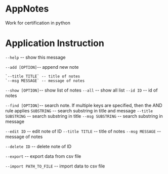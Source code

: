 # AppNotes
Work for certification in python

# Application Instruction

`--help` -- show this message

`--add [OPTION]`-- append new note

    `--title TITLE` -- title of notes
    `--msg MESSAGE` -- message of notes

`--show [OPTION]`-- show list of notes
    `--all` -- show all list
    `--id ID` -- id of notes

`--find [OPTION]`-- search note. If multiple keys are specified, then the AND rule applies
    `SUBSTRING` -- search substring in title and message
    `--title SUBSTRING` -- search substring in title
    `--msg SUBSTRING` -- search substring in message

`--edit ID` -- edit note of ID
    `--title TITLE` -- title of notes
    `--msg MESSAGE` -- message of notes

`--delete ID` -- delete note of ID

`--export` -- export data from csv file

`--import PATH_TO_FILE` -- import data to csv file
